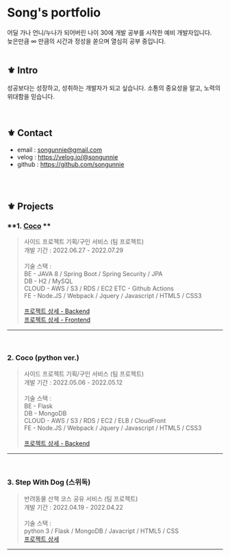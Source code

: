 # Song's portfolio
어딜 가나 언니/누나가 되어버린 나이 30에 개발 공부를 시작한 예비 개발자입니다.  
늦은만큼 ∞ 만큼의 시간과 정성을 쏟으며 열심히 공부 중입니다.
</br>
</br>

## ⚜️ Intro
성공보다는 성장하고, 성취하는 개발자가 되고 싶습니다. 소통의 중요성을 알고, 노력의 위대함을 믿습니다. 
</br>
</br>
</br>

## ⚜️ Contact
- email : songunnie@gmail.com
- velog : https://velog.io/@songunnie
- github : https://github.com/songunnie
</br>
</br>

## ⚜️ Projects
### **1. [Coco](https://github.com/songunnie/CoCoBackend)  **
> 사이드 프로젝트 기획/구인 서비스 (팀 프로젝트)  
개발 기간 : 2022.06.27 - 2022.07.29 </br>  
기술 스택 :  
BE - JAVA 8 / Spring Boot / Spring Security / JPA  
DB - H2 / MySQL  
CLOUD - AWS / S3 / RDS / EC2 
ETC - Github Actions  
FE - Node.JS / Webpack / Jquery / Javascript / HTML5 / CSS3</br>
</br>[프로젝트 상세 - Backend](https://github.com/BreedingMe/CoCoBackend)  
[프로젝트 상세 - Frontend](https://github.com/BreedingMe/CoCoFrontend)  
- - - - -
</br>

### **2. Coco (python ver.)**
> 사이드 프로젝트 기획/구인 서비스 (팀 프로젝트)  
개발 기간 : 2022.05.06 - 2022.05.12 </br>  
기술 스택 :  
BE - Flask  
DB - MongoDB  
CLOUD - AWS / S3 / RDS / EC2 / ELB / CloudFront  
FE - Node.JS / Webpack / Jquery / Javascript / HTML5 / CSS3</br>
</br>[프로젝트 상세 - Backend](https://github.com/BreedingMe/CoCoBackend/tree/v1.0.0)
- - - - -
</br>

### **3. Step With Dog (스위독)**
> 반려동물 산책 코스 공유 서비스 (팀 프로젝트)  
개발 기간 : 2022.04.19 - 2022.04.22 </br>  
기술 스택 :  
python 3 / Flask / MongoDB / Javacript / HTML5 / CSS
</br>[프로젝트 상세](https://github.com/BreedingMe/StepWithDog)  
- - - - -
</br>
